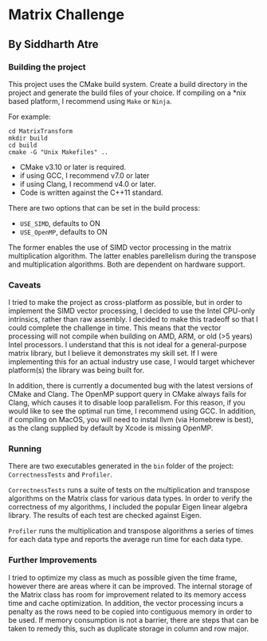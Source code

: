 # Matrix Challenge
## By Siddharth Atre

### Building the project
This project uses the CMake build system. Create a build directory in the project and generate the build files of your choice. If compiling on a *nix based platform, I recommend using `Make` or `Ninja`. 

For example:

    cd MatrixTransform
    mkdir build
    cd build
    cmake -G "Unix Makefiles" ..

* CMake v3.10 or later is required.
* if using GCC, I recommend v7.0 or later
* if using Clang, I recommend v4.0 or later.
* Code is written against the C++11 standard.

There are two options that can be set in the build process:

* `USE_SIMD`, defaults to ON
* `USE_OpenMP`, defaults to ON

The former enables the use of SIMD vector processing in the matrix multiplication algorithm. The latter enables parellelism during the transpose and multiplication algorithms. Both are dependent on hardware support.

### Caveats
I tried to make the project as cross-platform as possible, but in order to implement the SIMD vector processing, I decided to use the Intel CPU-only intrinsics, rather than raw assembly. I decided to make this tradeoff so that I could complete the challenge in time. This means that the vector processing will not compile when building on AMD, ARM, or old (>5 years) Intel processors. I understand that this is not ideal for a general-purpose matrix library, but I believe it demonstrates my skill set. If I were implementing this for an actual industry use case, I would target whichever platform(s) the library was being built for.

In addition, there is currently a documented bug with the latest versions of CMake and Clang. The OpenMP support query in CMake always fails for Clang, which causes it to disable loop parallelism. For this reason, if you would like to see the optimal run time, I recommend using GCC. In addition, if compiling on MacOS, you will need to instal llvm (via Homebrew is best), as the clang supplied by default by Xcode is missing OpenMP.

### Running
There are two executables generated in the `bin` folder of the project: `CorrectnessTests` and `Profiler`. 

`CorrectnessTests` runs a suite of tests on the multiplication and transpose algorithms on the Matrix class for various data types. In order to verify the correctness of my algorithms, I included the popular Eigen linear algebra library. The results of each test are checked against Eigen.

`Profiler` runs the multiplication and transpose algorithms a series of times for each data type and reports the average run time for each data type.

### Further Improvements
I tried to optimize my class as much as possible given the time frame, however there are areas where it can be improved. The internal storage of the Matrix class has room for improvement related to its memory access time and cache optimization. In addition, the vector processing incurs a penalty as the rows need to be copied into contiguous memory in order to be used. If memory consumption is not a barrier, there are steps that can be taken to remedy this, such as duplicate storage in column and row major.

